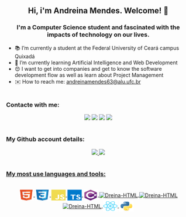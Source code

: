 <!--
**andreinamendes/andreinamendes** is a ✨ _special_ ✨ repository because its `README.md` (this file) appears on your GitHub profile.

Site para os emojis: https://emojipedia.org/objects/
Guia de markdown - https://docs.pipz.com/central-de-ajuda/learning-center/guia-basico-de-markdown#open
Site de emojis - https://emojipedia.org/search/?q=bag
Repositório do Github Stats - https://github.com/anuraghazra/github-readme-stats
Site de Badges 1 - https://dev.to/envoy_/150-badges-for-github-pnk
Fazedor de gifs - https://picrew.me/image_maker/338224
Icones de desenvolvedores: https://devicon.dev/
-->

<h2 align="center">Hi, i'm Andreina Mendes. Welcome! 👋</h2>

<h3 align="center">I'm a Computer Science student and fascinated with the impacts of technology on our lives.</h3>

- 📚 I’m currently a student at the Federal University of Ceará campus Quixadá
- 📝 I’m currently learning Artificial Intelligence and Web Development
- 😍 I want to get into companies and get to know the software development flow as well as learn about Project Management
- ✉️ How to reach me: andreinamendes63@alu.ufc.br

#

<h3>Contacte with me:</h3>
  
<div align="center">
  <a href="https://t.me/andreinamendes63" target="_blank"><img src="https://img.shields.io/badge/Telegram-2CA5E0?style=for-the-badge&logo=telegram&logoColor=white" target="_blank"></a>
  <a href="https://www.instagram.com/dreina_md/" target="_blank"><img src="https://img.shields.io/badge/-Instagram-%23E4405F?style=for-the-badge&logo=instagram&logoColor=white" target="_blank"></a>
  <a href="https://discord.gg/Dяєїлд#9013" target="_blank"><img src="https://img.shields.io/badge/Discord-7289DA?style=for-the-badge&logo=discord&logoColor=white" target="_blank"></a>
  <a href="https://www.linkedin.com/in/andreina-mendes-7855941a4/" target="_blank"><img src="https://img.shields.io/badge/-LinkedIn-%230077B5?style=for-the-badge&logo=linkedin&logoColor=white" target="_blank"></a>
</div>

#

<h3>My Github account details:</h3>

<div align="center">
  <a href="https://github.com/andreinamendes?tab=repositories">
  <img height="180em" src="https://github-readme-stats.vercel.app/api?username=andreinamendes&show_icons=true&theme=dracula&include_all_commits=true&count_private=true"/>
  <img height="180em" src="https://github-readme-stats.vercel.app/api/top-langs/?username=andreinamendes&layout=compact&langs_count=7&theme=dracula"/>
</div>
  
#
  
<h3>My most use languages and tools:</h3>
  
<div style="display: inline_block" align="center"><br>
  <img align="center" alt="Dreina-HTML" height="30" width="40" src="https://raw.githubusercontent.com/devicons/devicon/master/icons/html5/html5-original.svg">
  <img align="center" alt="Dreina-HTML" height="30" width="40" src="https://raw.githubusercontent.com/devicons/devicon/master/icons/css3/css3-original.svg">
  <img align="center" alt="Dreina-HTML" height="30" width="40" src="https://raw.githubusercontent.com/devicons/devicon/master/icons/javascript/javascript-plain.svg">
  <img align="center" alt="Dreina-HTML" height="30" width="40" src="https://raw.githubusercontent.com/devicons/devicon/master/icons/typescript/typescript-plain.svg">
  <img align="center" alt="Dreina-HTML" height="30" width="40" src="https://raw.githubusercontent.com/devicons/devicon/master/icons/csharp/csharp-original.svg">
  <img align="center" alt="Dreina-HTML" height="30" width="40" src="https://cdn.jsdelivr.net/gh/devicons/devicon/icons/c/c-original.svg" />
  <img align="center" alt="Dreina-HTML" height="30" width="40" src="https://cdn.jsdelivr.net/gh/devicons/devicon/icons/trello/trello-plain.svg" />
  <img align="center" alt="Dreina-HTML" height="30" width="40" src="https://cdn.jsdelivr.net/gh/devicons/devicon/icons/git/git-original.svg" />
  <img align="center" alt="Dreina-HTML" height="30" width="40" src="https://raw.githubusercontent.com/devicons/devicon/master/icons/react/react-original.svg">
  <img align="center" alt="Dreina-HTML" height="30" width="40" src="https://raw.githubusercontent.com/devicons/devicon/master/icons/python/python-original.svg">
</div>

#
